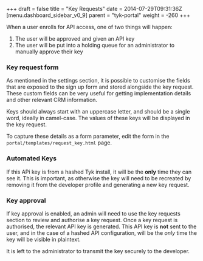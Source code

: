 +++
draft = false
title = "Key Requests"
date = 2014-07-29T09:31:36Z
[menu.dashboard_sidebar_v0_9]
	parent = "tyk-portal"
    weight = -260
+++

When a user enrolls for API access, one of two things will happen:

1. The user will be approved and given an API key
2. The user will be put into a holding queue for an administrator to manually approve their key

### Key request form

As mentioned in the settings section, it is possible to customise the fields that are exposed to the sign up form and 
stored alongside the key request. These custom fields can be very useful for getting implementation details and other
relevant CRM information.

Keys should always start with an uppercase letter, and should be a single word, ideally in camel-case. The values
of these keys will be displayed in the key request.

To capture these details as a form parameter, edit the form in the `portal/templates/request_key.html` page.

### Automated Keys

If this APi key is from a hashed Tyk install, it will be the **only** time they can see it. This is important,
as otherwise the key will need to be recreated by removing it from the developer profile and generating a new key request.

### Key approval

If key approval is enabled, an admin will need to use the key requests section to review and authorise a key request. 
Once a key request is authorised, the relevant API key is generated. This API key is **not** sent to the user, and in
the case of a hashed API configuration, will be the *only* time the key will be visible in plaintext.

It is left to the administrator to transmit the key securely to the developer.